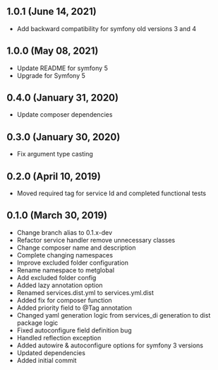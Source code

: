 ## 1.0.1 (June 14, 2021)
  - Add backward compatibility for symfony old versions 3 and 4

## 1.0.0 (May 08, 2021)
  - Update README for symfony 5
  - Upgrade for Symfony 5

## 0.4.0 (January 31, 2020)
  - Update composer dependencies

## 0.3.0 (January 30, 2020)
  - Fix argument type casting

## 0.2.0 (April 10, 2019)
  - Moved required tag for service Id and completed functional tests

## 0.1.0 (March 30, 2019)
  - Change branch alias to 0.1.x-dev
  - Refactor service handler remove unnecessary classes
  - Change composer name and description
  - Complete changing namespaces
  - Improve excluded folder configuration
  - Rename namespace to metglobal
  - Add excluded folder config
  - Added lazy annotation option
  - Renamed services.dist.yml to services.yml.dist
  - Added fix for composer function
  - Added priority field to @Tag annotation
  - Changed yaml generation logic from services_di generation to dist package logic
  - Fixed autoconfigure field definition bug
  - Handled reflection exception
  - Added autowire & autoconfigure options for symfony 3 versions
  - Updated dependencies
  - Added initial commit

